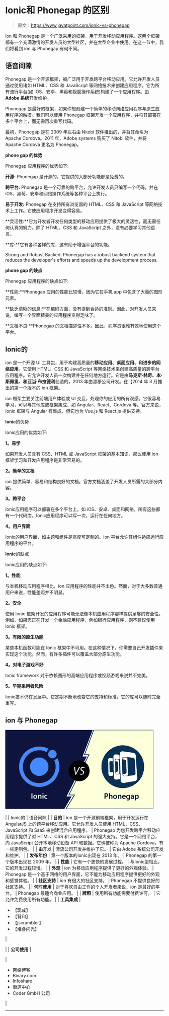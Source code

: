 # Ionic和 Phonegap 的区别

> 原文：<https://www.javatpoint.com/ionic-vs-phonegap>

ion 和 Phonegap 是一个广泛采用的框架，用于开发移动应用程序。这两个框架都有一个充满激情的开发人员的大型社区，并在大型企业中使用。在这一节中，我们将看到 ion 与 Phonegap 有何不同。

## 语音间隙

Phonegap 是一个开源框架，被广泛用于开发跨平台移动应用。它允许开发人员通过使用诸如 HTML、CSS 和 JavaScript 等网络技术来创建应用程序。它为所有流行平台(如 iOS、安卓、黑莓和视窗操作系统)构建了一个应用程序。由 **Adobe 系统**开发维护。

Phonegap 是最好的框架，如果你想创建一个简单的移动网络应用程序与原生应用程序的触摸。我们可以使用 Phonegap 框架开发一个应用程序，并将其部署在多个平台上，而无需再次重写代码。

最初，Phonegap 是在 2009 年左右由 Nitobi 软件推出的，并将其命名为 Apache Cordova。2011 年，Adobe systems 购买了 Nitobi 软件，并将 Apache Cordova 更名为 Phonegap。

**phone gap 的优势**

Phonegap 应用程序的优势如下:

**开源:** Phonegap 是开源的，它提供的大部分功能都是免费的。

**跨平台:** Phonegap 是一个可靠的跨平台，允许开发人员只编写一个代码，并在 iOS、黑莓、安卓和网络操作系统等各种平台上执行。

**易于开发:** Phonegap 在支持所有浏览器的 HTML、CSS 和 JavaScript 等网络技术上工作。它使应用程序开发变得容易。

**灵活性:**它为开发者开发任何类型的移动应用提供了极大的灵活性，而无需任何认真的努力。除了 HTML、CSS 和 JavaScript 之外，没有必要学习其他语言。

**库:**它有各种各样的库，这有助于增强平台的功能。

Strong and Robust Backed: Phonegap has a robust backend system that reduces the developer's efforts and speeds up the development process.

**phone gap 的缺点**

Phonegap 应用程序的缺点如下:

**性能:**Phonegap 应用的性能比较慢，因为它在手机 app 中包含了大量的图形元素。

**缺乏清晰的信息:**在编码方面，没有提到合适的准则。因此，对开发人员来说，编写一个界面精美的应用程序变得乏味了。

**文档不良:**Phonegap 的文档描述性不多。因此，程序员很难有效地使用这个平台。

## Ionic的

ion 是一个开源 UI 工具包，用于构建高质量的**移动应用、桌面应用、**和进步的**网络应用**。它使用 HTML、CSS 和 JavaScript 等网络技术来创建高质量的跨平台应用程序。它允许开发人员一次构建并在任何地方运行。它是由**马克斯·林奇、本·斯佩里、**和**亚当·布拉德利**创造的，2013 年由漂移公司开发。在【2014 年 3 月推出的第一个版本的 ion 框架。

ion 框架主要关注前端用户体验或 UI 交互，处理你的应用的所有观感。它很容易学习，可以与其他库或框架集成，如 Angular、React、Cordova 等。官方来说，Ionic 框架与 Angular 有集成，但它也为 Vue.js 和 React.js 提供支持。

**Ionic**的优势

Ionic应用的优势如下:

**1。易学**

如果开发人员具有 CSS、HTML 或 JavaScript 框架的基本知识，那么使用 ion 框架学习和开发应用程序是非常容易的。

**2。简单的文档**

ion 提供简单、容易和结构良好的文档。官方文档涵盖了开发人员所需的大部分内容。

**3。跨平台**

Ionic应用程序可以部署在多个平台上，如 iOS、安卓、桌面和网络，所有这些都有一个代码库。Ionic应用程序可以写一次，运行在任何地方。

**4。用户界面**

Ionic的用户界面，如主题和组件是高度可定制的。ion 平台允许其组件适应运行应用程序的平台。

**Ionic**的缺点

Ionic应用的缺点如下:

**1。性能**

与本机移动应用程序相比，ion 应用程序的性能并不出色。然而，对于大多数普通用户来说，性能差距并不明显。

**2。安全**

使用 Ionic 框架开发的应用程序可能无法像本机应用程序那样提供足够的安全性。例如，如果您正在开发一个金融应用程序，例如银行应用程序，则不建议使用 Ionic 框架。

**3。有限的原生功能**

某些本机函数可能在 Ionic 框架中不可用。在这种情况下，你需要自己开发插件来实现这个功能。然而，有许多插件可以覆盖大部分原生功能。

**4。对电子游戏不好**

Ionic framework 对于依赖图形的高端应用程序或视频游戏来说并不完美。

**5。早期采用者风险**

Ionic技术仍在发展中。它定期不断地改变它的支持和标准，它的库可以随时完全重写。

## ion 与 Phonegap

![Ionic vs Phonegap](img/dc0d946adbb3460da56d89d89b36a72d.png)

|  | Ionic的 | 语音间隙 |
| **目的** | ion 是一个开源前端框架，用于开发运行在 AngularJS 上的跨平台移动应用。它允许开发人员使用 HTML、CSS、JavaScript 和 SaaS 来创建混合应用程序。 | Phonegap 为您开发跨平台移动应用程序提供了对 HTML、CSS 和 JavaScript 的强大支持。它是一个网络平台，向 JavaScript 公开本地移动设备 API 和数据。它也被称为 Apache Cordova，有一些定制包。 |
| **由**开发 | 漂流公司开发并维护了它。 | 它由 Adobe 系统公司开发和维护。 |
| **发布年份** | 第一个版本的Ionic出现在 2013 年。 | Phonegap 的第一个版本出现在 2009 年。 |
| **性能** | 它有一个更快的发展过程。 | 与Ionic型相比，它的开发过程较慢。 |
| **外观** | ion 为移动应用程序提供了更好的外观体验。 | Phonegap 是一个基于网络的用户界面，它不能为移动应用程序提供更好的外观和感觉体验。 |
| **社区支持** | ion 有很大的社区支持。 | Phonegap 不提供良好的社区支持。 |
| **何时使用** | 对于喜欢自由工作的个人开发者来说，ion 是最好的平台。 | Phonegap 最适合商业应用。 |
| **牌照** | 使用所有功能需要付费许可。 | 它允许免费使用所有功能。 |
| **工具集成** | 

*   【现成】
*   【背和】
*   【jscrambler】
*   【堆叠闪光】

 | 

 |
| **公司使用** | 

 | 

*   网络博客
*   Binary.com
*   Infoshare
*   街道中心
*   Coder GmbH 公司

 |

* * *